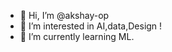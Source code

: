 - 👋 Hi, I’m @akshay-op
- 👀 I’m interested in AI,data,Design !
- 🌱 I’m currently learning ML.


<!---
akshay-op/akshay-op is a ✨ special ✨ repository because its `README.md` (this file) appears on your GitHub profile.
You can click the Preview link to take a look at your changes.
--->
